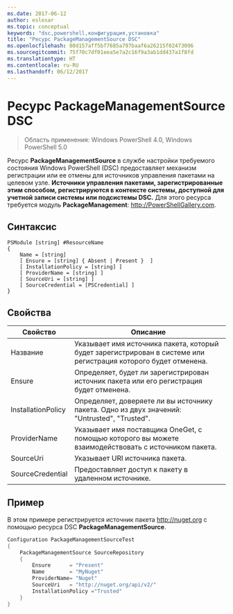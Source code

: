 ```yaml
---
ms.date: 2017-06-12
author: eslesar
ms.topic: conceptual
keywords: "dsc,powershell,конфигурация,установка"
title: "Ресурс PackageManagementSource DSC"
ms.openlocfilehash: 80d157aff5bf7685a797baaf6a26215f02473096
ms.sourcegitcommit: 75f70c7df01eea5e7a2c16f9a3ab1dd437a1f8fd
ms.translationtype: HT
ms.contentlocale: ru-RU
ms.lasthandoff: 06/12/2017
---
```

<a id="dsc-packagemanagementsource-resource" class="xliff"></a>
# Ресурс PackageManagementSource DSC

> Область применения: Windows PowerShell 4.0, Windows PowerShell 5.0

Ресурс **PackageManagementSource** в службе настройки требуемого состояния Windows PowerShell (DSC) предоставляет механизм регистрации или ее отмены для источников управления пакетами на целевом узле. **Источники управления пакетами, зарегистрированные этим способом, регистрируются в контексте системы, доступной для учетной записи системы или подсистемы DSC.** Для этого ресурса требуется модуль **PackageManagement**: http://PowerShellGallery.com.

<a id="syntax" class="xliff"></a>
## Синтаксис

```
PSModule [string] #ResourceName
{
    Name = [string]
    [ Ensure = [string] { Absent | Present }  ]
    [ InstallationPolicy = [string] ]
    [ ProviderName = [string] ]
    [ SourceUri = [string] ]
    [ SourceCredential = [PSCredential] ]
}
```

<a id="properties" class="xliff"></a>
## Свойства
|  Свойство  |  Описание   | 
|---|---| 
| Название| Указывает имя источника пакета, который будет зарегистрирован в системе или регистрация которого будет отменена.| 
| Ensure| Определяет, будет ли зарегистрирован источник пакета или его регистрация будет отменена.| 
| InstallationPolicy| Определяет, доверяете ли вы источнику пакета. Одно из двух значений: "Untrusted", "Trusted".| 
| ProviderName| Указывает имя поставщика OneGet, с помощью которого вы можете взаимодействовать с источником пакета.| 
| SourceUri| Указывает URI источника пакета.| 
| SourceCredential| Предоставляет доступ к пакету в удаленном источнике.| 

<a id="example" class="xliff"></a>
## Пример

В этом примере регистрируется источник пакета http://nuget.org с помощью ресурса DSC **PackageManagementSource**.

```powershell
Configuration PackageManagementSourceTest
{    
    PackageManagementSource SourceRepository
    {
        Ensure      = "Present" 
        Name        = "MyNuget" 
        ProviderName= "Nuget" 
        SourceUri   = "http://nuget.org/api/v2/"   
        InstallationPolicy ="Trusted" 
    }
}
```

